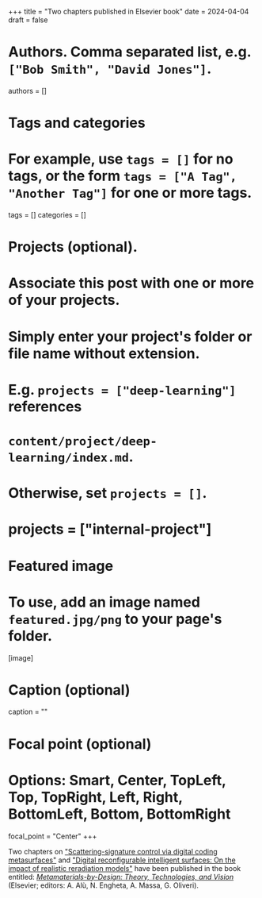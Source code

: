 +++
title = "Two chapters published in Elsevier book"
date = 2024-04-04
draft = false

# Authors. Comma separated list, e.g. `["Bob Smith", "David Jones"]`.
authors = []

# Tags and categories
# For example, use `tags = []` for no tags, or the form `tags = ["A Tag", "Another Tag"]` for one or more tags.
tags = []
categories = []

# Projects (optional).
#   Associate this post with one or more of your projects.
#   Simply enter your project's folder or file name without extension.
#   E.g. `projects = ["deep-learning"]` references 
#   `content/project/deep-learning/index.md`.
#   Otherwise, set `projects = []`.
# projects = ["internal-project"]

# Featured image
# To use, add an image named `featured.jpg/png` to your page's folder. 
[image]
  # Caption (optional)
  caption = ""

  # Focal point (optional)
  # Options: Smart, Center, TopLeft, Top, TopRight, Left, Right, BottomLeft, Bottom, BottomRight
  focal_point = "Center"
+++

Two chapters on
["Scattering-signature control via digital coding metasurfaces"](/publication/moccia-2024-dcm-elsevier)
and
["Digital reconfigurable intelligent surfaces: On the impact of realistic reradiation models"](/publication/direnzo-2024-ris-elsevier)
have been published in the book entitled: [*Metamaterials-by-Design: Theory, Technologies, and Vision*](https://www.sciencedirect.com/book/9780323999854/metamaterials-by-design) (Elsevier; editors: A. Alù, N. Engheta, A. Massa, G. Oliveri).

